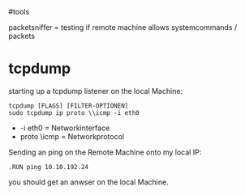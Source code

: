 #tools 

packetsniffer = testing if remote machine allows systemcommands / packets

# tcpdump

starting up  a tcpdump listener on the local Machine:

```
tcpdump [FLAGS] [FILTER-OPTIONEN] 
sudo tcpdump ip proto \\icmp -i eth0
```

-   -i eth0 = Networkinterface
-   proto \\icmp = Networkprotocol

Sending an ping on the Remote Machine onto my local IP:

```
.RUN ping 10.10.192.24
```

you should get an anwser on the local Machine.